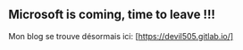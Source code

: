 ## Microsoft is coming, time to leave !!!

Mon blog se trouve désormais ici: [https://devil505.gitlab.io/]
